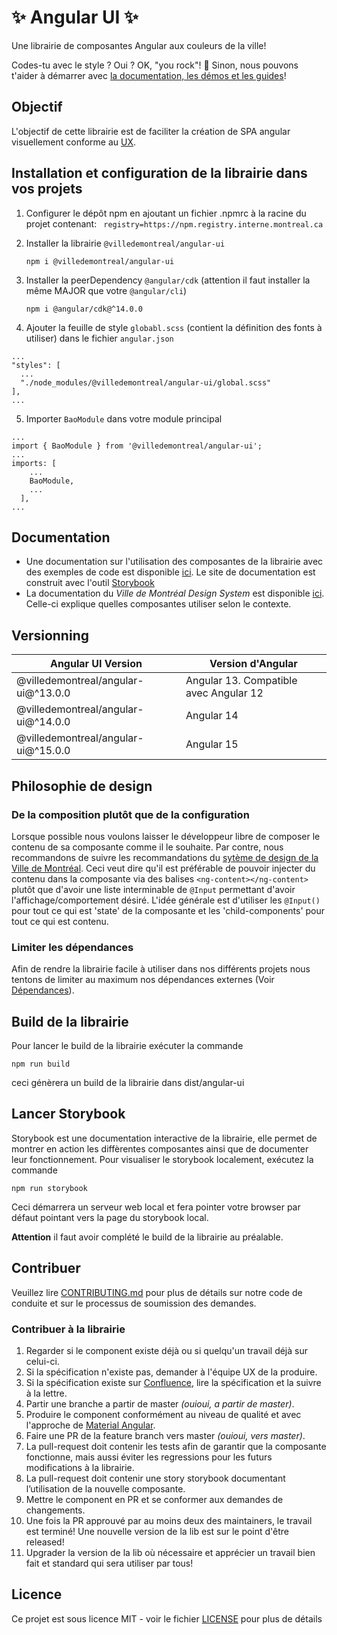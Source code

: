 # ✨ Angular UI ✨

Une librairie de composantes Angular aux couleurs de la ville!

Codes-tu avec le style ? Oui ? OK, "you rock"! 🎸 Sinon, nous pouvons t'aider à démarrer avec [la documentation, les démos et les guides](https://zeroheight.com/575tugn0n/p/261b21-avant-utilisation)!

## Objectif

L'objectif de cette librairie est de faciliter la création de SPA angular visuellement conforme au [UX](https://zeroheight.com/575tugn0n/p/139208-ville-de-montral-design-system).

## Installation et configuration de la librairie dans vos projets

1. Configurer le dépôt npm en ajoutant un fichier .npmrc à la racine du projet contenant: ` registry=https://npm.registry.interne.montreal.ca`

2. Installer la librairie `@villedemontreal/angular-ui`

   `npm i @villedemontreal/angular-ui`

3. Installer la peerDependency `@angular/cdk` (attention il faut installer la même MAJOR que votre `@angular/cli`)

   `npm i @angular/cdk@^14.0.0`

4. Ajouter la feuille de style `globabl.scss` (contient la définition des fonts à utiliser) dans le fichier `angular.json`

```
...
"styles": [
  ...
  "./node_modules/@villedemontreal/angular-ui/global.scss"
],
...
```

5. Importer `BaoModule` dans votre module principal

```
...
import { BaoModule } from '@villedemontreal/angular-ui';
...
imports: [
    ...
    BaoModule,
    ...
  ],
...
```

## Documentation

- Une documentation sur l'utilisation des composantes de la librairie avec des exemples de code est disponible [ici](https://services.interne.montreal.ca/bao-storybook). Le site de documentation est construit avec l'outil [Storybook](https://storybook.js.org/)
- La documentation du _Ville de Montréal Design System_ est disponible [ici](https://zeroheight.com/575tugn0n/p/139208-ville-de-montral-design-system). Celle-ci explique quelles composantes utiliser selon le contexte.

## Versionning

| Angular UI Version                  | Version d'Angular                      |
| ----------------------------------- | -------------------------------------- |
| @villedemontreal/angular-ui@^13.0.0 | Angular 13. Compatible avec Angular 12 |
| @villedemontreal/angular-ui@^14.0.0 | Angular 14                             |
| @villedemontreal/angular-ui@^15.0.0 | Angular 15                             |

## Philosophie de design

### De la composition plutôt que de la configuration

Lorsque possible nous voulons laisser le développeur libre de composer le contenu de sa composante comme il le souhaite.
Par contre, nous recommandons de suivre les recommandations du [sytème de design de la Ville de Montréal](https://zeroheight.com/575tugn0n/p/139208-ville-de-montral-design-system).
Ceci veut dire qu'il est préférable de pouvoir injecter du contenu dans la composante via des balises `<ng-content></ng-content>` plutôt que d'avoir une liste interminable de `@Input` permettant d'avoir l'affichage/comportement désiré.
L'idée générale est d'utiliser les `@Input()` pour tout ce qui est 'state' de la composante et les 'child-components' pour tout ce qui est contenu.

### Limiter les dépendances

Afin de rendre la librairie facile à utiliser dans nos différents projets nous tentons de limiter au maximum nos dépendances externes (Voir [Dépendances](#dependances)).

## Build de la librairie

Pour lancer le build de la librairie exécuter la commande

`npm run build`

ceci génèrera un build de la librairie dans dist/angular-ui

## Lancer Storybook

Storybook est une documentation interactive de la librairie, elle permet de montrer en action les diffèrentes composantes ainsi que de documenter leur fonctionnement. Pour visualiser le storybook localement, exécutez la commande

`npm run storybook`

Ceci démarrera un serveur web local et fera pointer votre browser par défaut pointant vers la page du storybook local.

**Attention** il faut avoir complété le build de la librairie au préalable.

## Contribuer

Veuillez lire [CONTRIBUTING.md](CONTRIBUTING_FR.md) pour plus de détails sur notre code de conduite et sur le processus de soumission des demandes.

### Contribuer à la librairie

1. Regarder si le component existe déjà ou si quelqu'un travail déjà sur celui-ci.
2. Si la spécification n'existe pas, demander à l'équipe UX de la produire.
3. Si la spécification existe sur [Confluence](https://confluence.montreal.ca/pages/viewpage.action?pageId=121599367), lire la spécification et la suivre à la lettre.
4. Partir une branche a partir de master _(ouioui, a partir de master)_.
5. Produire le component conformément au niveau de qualité et avec l'approche de [Material Angular](https://material.angular.io/).
6. Faire une PR de la feature branch vers master _(ouioui, vers master)_.
7. La pull-request doit contenir les tests afin de garantir que la composante fonctionne, mais aussi éviter les regressions pour les futurs modifications à la librairie.
8. La pull-request doit contenir une story storybook documentant l’utilisation de la nouvelle composante.
9. Mettre le component en PR et se conformer aux demandes de changements.
10. Une fois la PR approuvé par au moins deux des maintainers, le travail est terminé! Une nouvelle version de la lib est sur le point d'être released!
11. Upgrader la version de la lib où nécessaire et apprécier un travail bien fait et standard qui sera utiliser par tous!

## Licence

Ce projet est sous licence MIT - voir le fichier [LICENSE](LICENSE) pour plus de détails

